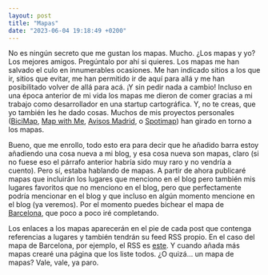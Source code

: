 ```yaml
---
layout: post
title: "Mapas"
date: "2023-06-04 19:18:49 +0200"
---
```


No es ningún secreto que me gustan los mapas. Mucho. ¿Los mapas y yo? Los mejores
amigos. Pregúntalo por ahí si quieres. Los mapas me han salvado el culo en
innumerables ocasiones. Me han indicado sitios a los que ir, sitios que
evitar, me han permitido ir de aquí para allá y me han posibilitado volver de
allá para acá. ¡Y sin pedir nada a cambio! Incluso en una época anterior de mi
vida los mapas me dieron de comer gracias a mi trabajo como desarrollador en una startup cartográfica.
Y, no te creas, que yo también les he dado cosas. Muchos de mis proyectos personales ([BiciMap](https://bicimap.javierarce.com), [Map with Me](projects/mapwithme), [Avisos Madrid](https://madrid.javier.computer), o [Spotimap](https://www.bloomberg.com/news/articles/2015-05-07/find-songs-about-your-city-with-this-spotify-based-map-tool)) han girado en torno a los mapas.

Bueno, que me enrollo, todo esto era para decir que he añadido barra estoy añadiendo una cosa
nueva a mi blog, y esa cosa nueva son mapas, claro (si no fuese eso el
párrafo anterior habría sido muy raro y no vendría a cuento). Pero sí, estaba hablando de mapas. 
A partir de ahora publicaré mapas que incluirán los lugares que menciono en el blog pero también mis lugares
favoritos que no menciono en el blog, pero que perfectamente podría mencionar
en el blog y que incluso en algún momento mencione en el blog (ya veremos). Por el momento puedes bichear el mapa de [Barcelona](/maps/barcelona), que poco a poco
iré completando.

Los enlaces a los mapas aparecerán en el pie de cada post que contenga referencias a lugares y también tendrán su feed RSS propio. En el caso del mapa
de Barcelona, por ejemplo, el RSS es [este](/feeds/barcelona.rss). Y cuando añada más mapas crearé una página que los liste todos. ¿O quizá… un mapa de
mapas? Vale, vale, ya paro.
